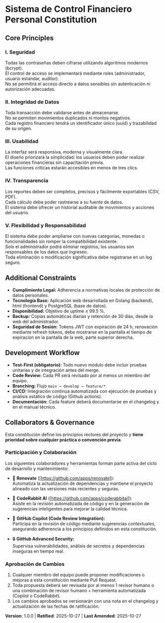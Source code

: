 # Sistema de Control Financiero Personal Constitution

## Core Principles

### I. Seguridad
Todas las contraseñas deben cifrarse utilizando algoritmos modernos (bcrypt).  
El control de acceso se implementará mediante roles (administrador, usuario estándar, auditor).  
No se permitirá el acceso directo a datos sensibles sin autenticación ni autorización adecuadas.

### II. Integridad de Datos
Toda transacción debe validarse antes de almacenarse.  
No se permiten movimientos duplicados ni montos negativos.  
Cada registro financiero tendrá un identificador único (uuid) y trazabilidad de su origen.

### III. Usabilidad
La interfaz será responsiva, moderna y visualmente clara.  
El diseño priorizará la simplicidad: los usuarios deben poder realizar operaciones financieras sin capacitación previa.  
Las funciones críticas estarán accesibles en menos de tres clics.

### IV. Transparencia
Los reportes deben ser completos, precisos y fácilmente exportables (CSV, PDF).  
Cada cálculo debe poder rastrearse a su fuente de datos.  
El sistema debe ofrecer un historial auditable de movimientos y acciones del usuario.

### V. Flexibilidad y Responsabilidad
El sistema debe poder ampliarse con nuevas categorías, monedas o funcionalidades sin romper la compatibilidad existente.  
Solo el administrador podrá eliminar registros; los usuarios son responsables de los datos que ingresen.  
Toda eliminación o modificación significativa debe registrarse en un log seguro.

## Additional Constraints

- **Cumplimiento Legal:** Adherencia a normativas locales de protección de datos personales.  
- **Tecnología Base:** Aplicación web desarrollada en Golang (backend), html (frontend) y PostgreSQL (base de datos).  
- **Disponibilidad:** Objetivo de uptime ≥ 99.5 %.  
- **Backup:** Copias automáticas diarias y retención de 30 días, desde la web del administrador.
- **Seguridad de Sesión:** Tokens JWT con expiración de 24 h, renovación mediante refresh tokens, debe mostrarse en la pantalla el tiempo de expiracion en la pantalla de la web, parte superior derecha.

## Development Workflow

- **Test-First (obligatorio):** Todo nuevo módulo debe incluir pruebas unitarias y de integración antes del merge.  
- **Code Review:** Cada PR será revisado por al menos un miembro del equipo.  
- **Branching:** Flujo `main → develop → feature/*`.  
- **CI/CD:** Integración continua automatizada con ejecución de pruebas y análisis estático de código (Github actions).  
- **Documentación:** Cada feature deberá documentarse en el changelog y en el manual técnico.  

## Collaborators & Governance

Esta constitución define los principios rectores del proyecto y **tiene prioridad sobre cualquier práctica o convención previa**.  

### Participación y Colaboración
Los siguientes colaboradores y herramientas forman parte activa del ciclo de desarrollo y mantenimiento:

- 🤖 **Renovate** ([https://github.com/apps/renovate]):  
  Automatiza la actualización de dependencias y mantiene el proyecto alineado con las versiones más recientes y seguras.  

- 🤖 **CodeRabbit AI** ([https://github.com/apps/coderabbitai]):  
  Asiste en la revisión automatizada de código y en la generación de sugerencias inteligentes para mejorar la calidad técnica.  

- 🧠 **GitHub Copilot (Code Review Integration):**  
  Participa en la revisión de código mediante sugerencias contextuales, asegurando adherencia a los principios definidos en esta constitución.  

- 🔒 **GitHub Advanced Security:**  
  Supervisa vulnerabilidades, análisis de secretos y dependencias inseguras en tiempo real.  

### Aprobación de Cambios
1. Cualquier miembro del equipo puede proponer modificaciones o mejoras a esta constitución mediante Pull Request.  
2. Toda propuesta deberá ser revisada por al menos 1 revisor humano o una combinación de revisor humano + herramienta automatizada (Copilot o CodeRabbit).  
3. Los cambios aprobados se versionarán con una nota en el changelog y actualización de las fechas de ratificación.  

**Version**: 1.0.0 | **Ratified**: 2025-10-27 | **Last Amended**: 2025-10-27